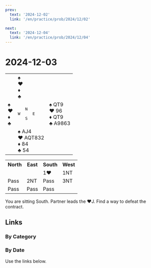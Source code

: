 ```yaml
---
prev:
  text: '2024-12-02'
  link: '/en/practice/prob/2024/12/02'

next:
  text: '2024-12-04'
  link: '/en/practice/prob/2024/12/04'
---
```


# 2024-12-03

<table class="deal">
	<tr>
		<td></td>
		<td>♠ <br>♥ <br>♦ <br>♣ </td>
		<td></td>
	</tr>
	<tr>
		<td>♠ <br>♥ <br>♦ <br>♣ </td>
		<td><pre>   N<br>W     E<br>   S</pre></td>
		<td>♠ QT9<br>♥ 96<br>♦ QT9<br>♣ A9863</td>
	</tr>
	<tr>
		<td></td>
		<td>♠ AJ4<br>♥ AQT832<br>♦ 84<br>♣ 54</td>
		<td></td>
	</tr>
</table>

<table class="auction">
	<tr>
		<th>North</th>
		<th>East</th>
		<th>South</th>
		<th>West</th>
	</tr>
	<tr>
		<td></td>
		<td></td>
		<td>1♥</td>
		<td>1NT</td>
	</tr>
	<tr>
		<td>Pass</td>
		<td>2NT</td>
		<td>Pass</td>
		<td>3NT</td>
	</tr>
	<tr>
		<td>Pass</td>
		<td>Pass</td>
		<td>Pass</td>
		<td></td>
	</tr>
</table>

You are sitting South. Partner leads the ♥J. Find a way to defeat the contract.

## Links

[<Badge type="tip" text="Check Solution"/>](/en/learning/prob/2024/12/03)

### By Category

[<Badge type="tip" text="<--"/>](/en/practice/prob/2024/11/26)
[<Badge type="tip" text="Calendar"/>](/en/practice/calendar/2024/12)
[<Badge type="tip" text="-->"/>](/en/practice/prob/2024/12/10)

### By Date

Use the links below.
